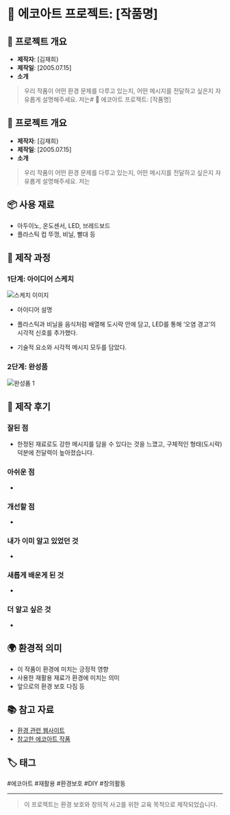 # 🌱 에코아트 프로젝트: [작품명]

## 📖 프로젝트 개요
- **제작자**: [김재희}
- **제작일**: [2005.07.15]
- **소개**
> 우리 작품이 어떤 환경 문제를 다루고 있는지, 어떤 메시지를 전달하고 싶은지 자유롭게 설명해주세요.
> 저는# 🌱 에코아트 프로젝트: [작품명]

## 📖 프로젝트 개요
- **제작자**: [김재희}
- **제작일**: [2005.07.15]
- **소개**
> 우리 작품이 어떤 환경 문제를 다루고 있는지, 어떤 메시지를 전달하고 싶은지 자유롭게 설명해주세요.
> 저는

## 📦 사용 재료
- 아두이노, 온도센서, LED, 브레드보드
- 플라스틱 컵 뚜껑, 비닐, 빨대 등

## 🔧 제작 과정

### 1단계: 아이디어 스케치
![스케치 이미지](sketch.jpg)
- 아이디어 설명
  
- 플라스틱과 비닐을 음식처럼 배열해 도시락 안에 담고, LED를 통해 ‘오염 경고’의 시각적 신호를 추가했다.
- 기술적 요소와 시각적 메시지 모두를 담았다.


### 2단계: 완성품
![완성품 1](final1.jpg)

## 💭 제작 후기
### 잘된 점
- 한정된 재료로도 강한 메시지를 담을 수 있다는 것을 느꼈고, 구체적인 형태(도시락) 덕분에 전달력이 높아졌습니다.
### 아쉬운 점
- 

### 개선할 점
- 

### 내가 이미 알고 있었던 것
- 

### 새롭게 배운게 된 것
- 

### 더 알고 싶은 것
- 

## 🌍 환경적 의미
- 이 작품이 환경에 미치는 긍정적 영향
- 사용한 재활용 재료가 환경에 미치는 의미
- 앞으로의 환경 보호 다짐 등

## 📚 참고 자료
- [환경 관련 웹사이트](링크)
- [참고한 에코아트 작품](링크)

## 🏷️ 태그
#에코아트 #재활용 #환경보호 #DIY #창의활동

---

> 이 프로젝트는 환경 보호와 창의적 사고를 위한 교육 목적으로 제작되었습니다.
